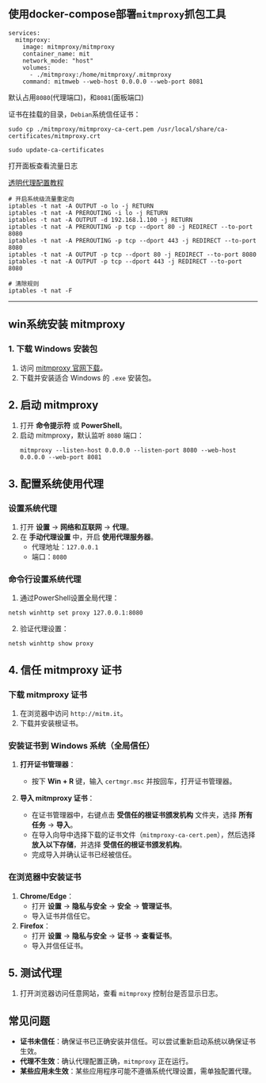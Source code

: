 ## 使用docker-compose部署`mitmproxy`抓包工具
```
services:
  mitmproxy:
    image: mitmproxy/mitmproxy
    container_name: mit
    network_mode: "host"
    volumes:
      - ./mitmproxy:/home/mitmproxy/.mitmproxy
    command: mitmweb --web-host 0.0.0.0 --web-port 8081
```

默认占用`8080`(代理端口)，和`8081`(面板端口)

证书在挂载的目录，`Debian`系统信任证书：
```
sudo cp ./mitmproxy/mitmproxy-ca-cert.pem /usr/local/share/ca-certificates/mitmproxy.crt
```
```
sudo update-ca-certificates
```

打开面板查看流量日志

[透明代理配置教程](https://docs.mitmproxy.org/stable/howto-transparent/)


```
# 开启系统级流量重定向
iptables -t nat -A OUTPUT -o lo -j RETURN
iptables -t nat -A PREROUTING -i lo -j RETURN
iptables -t nat -A OUTPUT -d 192.168.1.100 -j RETURN
iptables -t nat -A PREROUTING -p tcp --dport 80 -j REDIRECT --to-port 8080
iptables -t nat -A PREROUTING -p tcp --dport 443 -j REDIRECT --to-port 8080
iptables -t nat -A OUTPUT -p tcp --dport 80 -j REDIRECT --to-port 8080
iptables -t nat -A OUTPUT -p tcp --dport 443 -j REDIRECT --to-port 8080

# 清除规则
iptables -t nat -F
```

---


## win系统安装 mitmproxy

### 1. 下载 Windows 安装包
1. 访问 [mitmproxy 官网下载](https://mitmproxy.org/)。
2. 下载并安装适合 Windows 的 `.exe` 安装包。

## 2. 启动 mitmproxy
1. 打开 **命令提示符** 或 **PowerShell**。
2. 启动 mitmproxy，默认监听 `8080` 端口：
    ```
    mitmproxy --listen-host 0.0.0.0 --listen-port 8080 --web-host 0.0.0.0 --web-port 8081
    ```

## 3. 配置系统使用代理
### 设置系统代理
1. 打开 **设置** -> **网络和互联网** -> **代理**。
2. 在 **手动代理设置** 中，开启 **使用代理服务器**。
   - 代理地址：`127.0.0.1`
   - 端口：`8080`

### 命令行设置系统代理
1. 通过PowerShell设置全局代理：

`netsh winhttp set proxy 127.0.0.1:8080`

2. 验证代理设置：

`netsh winhttp show proxy`

## 4. 信任 mitmproxy 证书

### 下载 mitmproxy 证书
1. 在浏览器中访问 `http://mitm.it`。
2. 下载并安装根证书。

### 安装证书到 Windows 系统（全局信任）

1. **打开证书管理器**：
   - 按下 **Win + R** 键，输入 `certmgr.msc` 并按回车，打开证书管理器。
   
2. **导入 mitmproxy 证书**：
   - 在证书管理器中，右键点击 **受信任的根证书颁发机构** 文件夹，选择 **所有任务** -> **导入**。
   - 在导入向导中选择下载的证书文件（`mitmproxy-ca-cert.pem`），然后选择 **放入以下存储**，并选择 **受信任的根证书颁发机构**。
   - 完成导入并确认证书已经被信任。

### 在浏览器中安装证书
1. **Chrome/Edge**：
    - 打开 **设置** -> **隐私与安全** -> **安全** -> **管理证书**。
    - 导入证书并信任它。
2. **Firefox**：
    - 打开 **设置** -> **隐私与安全** -> **证书** -> **查看证书**。
    - 导入并信任证书。

## 5. 测试代理
1. 打开浏览器访问任意网站，查看 `mitmproxy` 控制台是否显示日志。

## 常见问题
- **证书未信任**：确保证书已正确安装并信任。可以尝试重新启动系统以确保证书生效。
- **代理不生效**：确认代理配置正确，`mitmproxy` 正在运行。
- **某些应用未生效**：某些应用程序可能不遵循系统代理设置，需单独配置代理。
